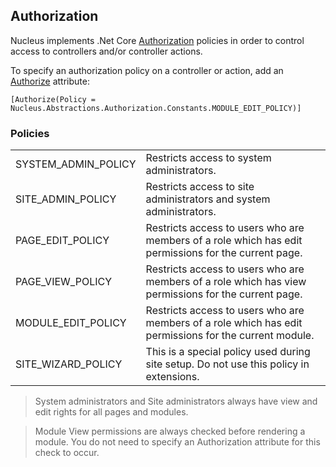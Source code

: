 ## Authorization
Nucleus implements .Net Core [Authorization](https://docs.microsoft.com/en-us/aspnet/core/security/authorization/introduction) policies in order to control access to 
controllers and/or controller actions.

To specify an authorization policy on a controller or action, add an  [Authorize](https://docs.microsoft.com/en-us/dotnet/api/microsoft.aspnetcore.authorization.authorizeattribute) 
attribute:
```
[Authorize(Policy = Nucleus.Abstractions.Authorization.Constants.MODULE_EDIT_POLICY)]
```

### Policies
|                      |                                                                                      |
|----------------------|--------------------------------------------------------------------------------------|
| SYSTEM_ADMIN_POLICY  | Restricts access to system administrators. |
| SITE_ADMIN_POLICY    | Restricts access to site administrators and system administrators. |
| PAGE_EDIT_POLICY     | Restricts access to users who are members of a role which has edit permissions for the current page. |
| PAGE_VIEW_POLICY     | Restricts access to users who are members of a role which has view permissions for the current page. |
| MODULE_EDIT_POLICY   | Restricts access to users who are members of a role which has edit permissions for the current module. |
| SITE_WIZARD_POLICY   | This is a special policy used during site setup.  Do not use this policy in extensions. |

> System administrators and Site administrators always have view and edit rights for all pages and modules.

> Module View permissions are always checked before rendering a module.  You do not need to specify an Authorization attribute for this check to occur.